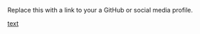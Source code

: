 Replace this with a link to your a GitHub or social media profile.
 
[text](https://amritharaj276/markdown-portfolio.com)
